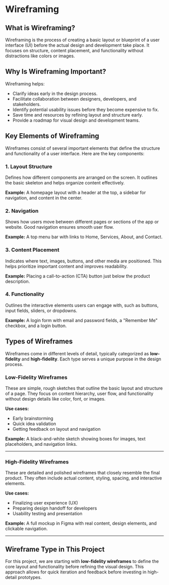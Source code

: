# Wireframing

## What is Wireframing?

Wireframing is the process of creating a basic layout or blueprint of a user interface (UI) before the actual design and development take place. It focuses on structure, content placement, and functionality without distractions like colors or images.

## Why Is Wireframing Important?

Wireframing helps:
- Clarify ideas early in the design process.
- Facilitate collaboration between designers, developers, and stakeholders.
- Identify potential usability issues before they become expensive to fix.
- Save time and resources by refining layout and structure early.
- Provide a roadmap for visual design and development teams.
  
## Key Elements of Wireframing

Wireframes consist of several important elements that define the structure and functionality of a user interface. Here are the key components:

### 1. Layout Structure
Defines how different components are arranged on the screen. It outlines the basic skeleton and helps organize content effectively.

**Example:** A homepage layout with a header at the top, a sidebar for navigation, and content in the center.

### 2. Navigation
Shows how users move between different pages or sections of the app or website. Good navigation ensures smooth user flow.

**Example:** A top menu bar with links to Home, Services, About, and Contact.

### 3. Content Placement
Indicates where text, images, buttons, and other media are positioned. This helps prioritize important content and improves readability.

**Example:** Placing a call-to-action (CTA) button just below the product description.

### 4. Functionality
Outlines the interactive elements users can engage with, such as buttons, input fields, sliders, or dropdowns.

**Example:** A login form with email and password fields, a "Remember Me" checkbox, and a login button.

## Types of Wireframes

Wireframes come in different levels of detail, typically categorized as **low-fidelity** and **high-fidelity**. Each type serves a unique purpose in the design process.

### Low-Fidelity Wireframes
These are simple, rough sketches that outline the basic layout and structure of a page. They focus on content hierarchy, user flow, and functionality without design details like color, font, or images.

**Use cases:**
- Early brainstorming
- Quick idea validation
- Getting feedback on layout and navigation

**Example:** A black-and-white sketch showing boxes for images, text placeholders, and navigation links.

---

### High-Fidelity Wireframes
These are detailed and polished wireframes that closely resemble the final product. They often include actual content, styling, spacing, and interactive elements.

**Use cases:**
- Finalizing user experience (UX)
- Preparing design handoff for developers
- Usability testing and presentation

**Example:** A full mockup in Figma with real content, design elements, and clickable navigation.

---

## Wireframe Type in This Project
For this project, we are starting with **low-fidelity wireframes** to define the core layout and functionality before refining the visual design. This approach allows for quick iteration and feedback before investing in high-detail prototypes.
